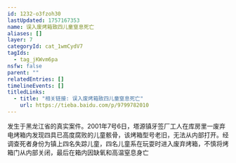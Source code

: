 ```yaml
---
id: 1232-o3fzoh30
lastUpdated: 1757167353
name: 误入废烤箱致四儿童窒息死亡
aliases: []
layer: 7
categoryId: cat_1wmCydV7
tagIds:
  - tag_jKWvm6pa
nsfw: false
parent: ""
relatedEntries: []
timelineEvents: []
titledLinks:
  - title: "相关链接: 误入废烤箱致四儿童窒息死亡"
    url: https://tieba.baidu.com/p/9799782010
---
```


发生于黑龙江省的真实案件。2001年7号6日，塔源镇牙签厂工人在库房里一废弃电烤箱内发现四具已高度腐败的儿童骸骨，该烤箱型号老旧，无法从内部打开。经调查死者身份为镇上四名失踪儿童，四名儿童系在玩耍时进入废弃烤箱，不慎将烤箱门从内部关闭，最后在箱内因缺氧和高温窒息身亡